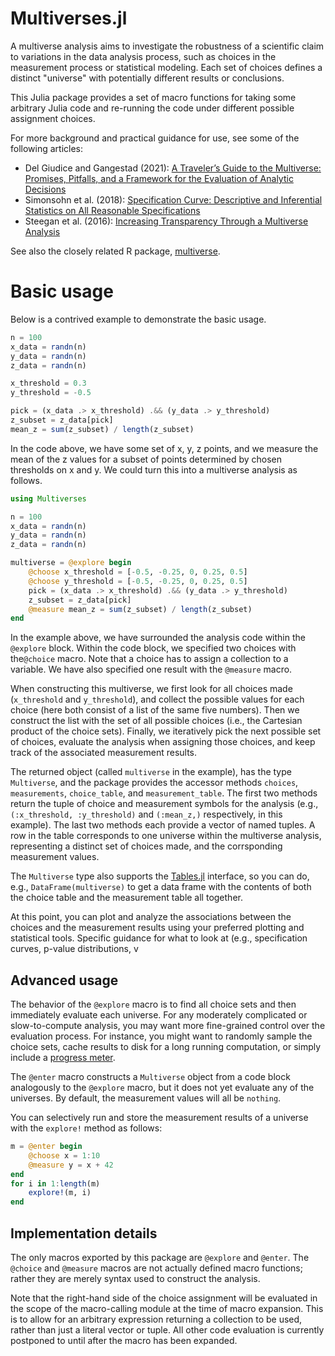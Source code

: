 # Multiverses.jl

A multiverse analysis aims to investigate the robustness of a scientific claim to variations in the data analysis process, such as choices in the measurement process or statistical modeling.
Each set of choices defines a distinct "universe" with potentially different results or conclusions.

This Julia package provides a set of macro functions for taking some arbitrary Julia code and re-running the code under different possible assignment choices.

For more background and practical guidance for use, see some of the following articles:

* Del Giudice and Gangestad (2021): [A Traveler’s Guide to the Multiverse: Promises, Pitfalls, and a Framework for the Evaluation of Analytic Decisions](https://journals.sagepub.com/doi/10.1177/2515245920954925)
* Simonsohn et al. (2018): [Specification Curve: Descriptive and Inferential Statistics on All Reasonable Specifications](https://urisohn.com/sohn_files/wp/wordpress/wp-content/uploads/Paper-Specification-curve-2018-11-02.pdf)
* Steegan et al. (2016): [Increasing Transparency Through a Multiverse Analysis](https://journals.sagepub.com/doi/10.1177/1745691616658637)

See also the closely related R package, [multiverse](https://github.com/MUCollective/multiverse/).

# Basic usage

Below is a contrived example to demonstrate the basic usage.

```julia
n = 100
x_data = randn(n)
y_data = randn(n)
z_data = randn(n)

x_threshold = 0.3
y_threshold = -0.5

pick = (x_data .> x_threshold) .&& (y_data .> y_threshold)
z_subset = z_data[pick]
mean_z = sum(z_subset) / length(z_subset)
```			

In the code above, we have some set of x, y, z points, and we measure the mean of the z values for a subset of points determined by chosen thresholds on x and y.
We could turn this into a multiverse analysis as follows.

```julia
using Multiverses

n = 100
x_data = randn(n)
y_data = randn(n)
z_data = randn(n)

multiverse = @explore begin
    @choose x_threshold = [-0.5, -0.25, 0, 0.25, 0.5]
    @choose y_threshold = [-0.5, -0.25, 0, 0.25, 0.5]
    pick = (x_data .> x_threshold) .&& (y_data .> y_threshold)
    z_subset = z_data[pick]
    @measure mean_z = sum(z_subset) / length(z_subset)
end
```

In the example above, we have surrounded the analysis code within the `@explore` block.
Within the code block, we specified two choices with the`@choice` macro.
Note that a choice has to assign a collection to a variable.
We have also specified one result with the `@measure` macro.

When constructing this multiverse, we first look for all choices made (`x_threshold` and `y_threshold`), and collect the possible values for each choice (here both consist of a list of the same five numbers).
Then we construct the list with the set of all possible choices (i.e., the Cartesian product of the choice sets).
Finally, we iteratively pick the next possible set of choices, evaluate the analysis when assigning those choices, and keep track of the associated measurement results.

The returned object (called `multiverse` in the example), has the type `Multiverse`, and the package provides the accessor methods `choices`, `measurements`, `choice_table`, and `measurement_table`.
The first two methods return the tuple of choice and measurement symbols for the analysis (e.g., `(:x_threshold, :y_threshold)` and `(:mean_z,)` respectively, in this example).
The last two methods each provide a vector of named tuples.
A row in the table corresponds to one universe within the multiverse analysis, representing a distinct set of choices made, and the corrsponding measurement values.

The `Multiverse` type also supports the [Tables.jl](https://tables.juliadata.org/stable/) interface, so you can do, e.g., `DataFrame(multiverse)` to get a data frame with the contents of both the choice table and the measurement table all together.

At this point, you can plot and analyze the associations between the choices and the measurement results using your preferred plotting and statistical tools.
Specific guidance for what to look at (e.g., specification curves, p-value distributions, v

## Advanced usage

The behavior of the `@explore` macro is to find all choice sets and then immediately evaluate each universe.
For any moderately complicated or slow-to-compute analysis, you may want more fine-grained control over the evaluation process.
For instance, you might want to randomly sample the choice sets, cache results to disk for a long running computation, or simply include a [progress meter](https://github.com/timholy/ProgressMeter.jl).

The `@enter` macro constructs a `Multiverse` object from a code block analogously to the `@explore` macro, but it does not yet evaluate any of the universes.
By default, the measurement values will all be `nothing`.

You can selectively run and store the measurement results of a universe with the `explore!` method as follows:

```julia
m = @enter begin
    @choose x = 1:10
    @measure y = x + 42
end
for i in 1:length(m)
    explore!(m, i)
end
```

## Implementation details

The only macros exported by this package are `@explore` and `@enter`.
The `@choice` and `@measure` macros are not actually defined macro functions; rather they are merely syntax used to construct the analysis.

Note that the right-hand side of the choice assignment will be evaluated in the scope of the macro-calling module at the time of macro expansion.
This is to allow for an arbitrary expression returning a collection to be used, rather than just a literal vector or tuple.
All other code evaluation is currently postponed to until after the macro has been expanded.
